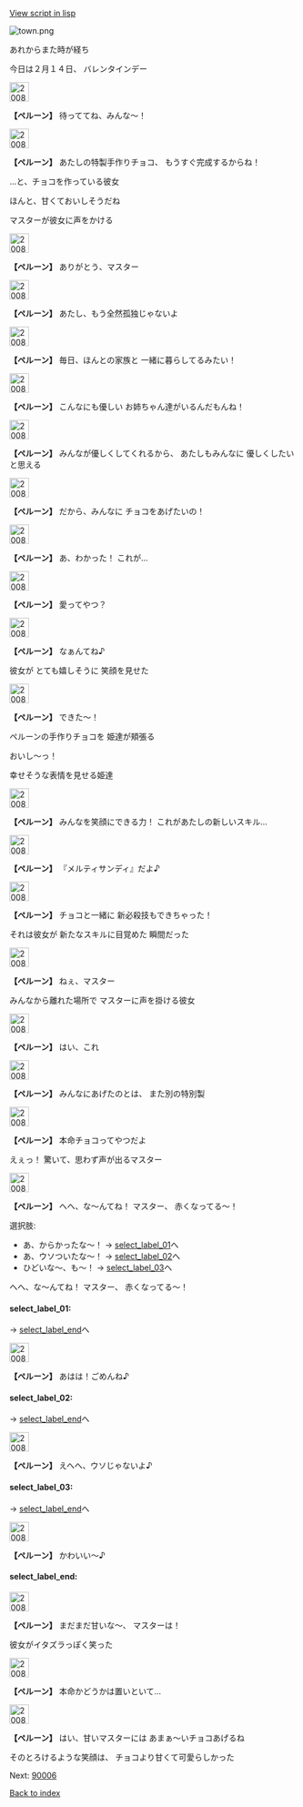 [View script in lisp](../scripts/20084304.txt)

![town.png](../images/backgrounds/town.png)

あれからまた時が経ち

今日は２月１４日、
バレンタインデー

<img src="../images/units/200841.png" alt="200841.png" height="34"/>

**【ペルーン】**
待っててね、みんな～！

<img src="../images/units/200841.png" alt="200841.png" height="34"/>

**【ペルーン】**
あたしの特製手作りチョコ、
もうすぐ完成するからね！

…と、チョコを作っている彼女

ほんと、甘くておいしそうだね

マスターが彼女に声をかける

<img src="../images/units/200841.png" alt="200841.png" height="34"/>

**【ペルーン】**
ありがとう、マスター

<img src="../images/units/200841.png" alt="200841.png" height="34"/>

**【ペルーン】**
あたし、もう全然孤独じゃないよ

<img src="../images/units/200841.png" alt="200841.png" height="34"/>

**【ペルーン】**
毎日、ほんとの家族と
一緒に暮らしてるみたい！

<img src="../images/units/200841.png" alt="200841.png" height="34"/>

**【ペルーン】**
こんなにも優しい
お姉ちゃん達がいるんだもんね！

<img src="../images/units/200841.png" alt="200841.png" height="34"/>

**【ペルーン】**
みんなが優しくしてくれるから、
あたしもみんなに
優しくしたいと思える

<img src="../images/units/200841.png" alt="200841.png" height="34"/>

**【ペルーン】**
だから、みんなに
チョコをあげたいの！

<img src="../images/units/200841.png" alt="200841.png" height="34"/>

**【ペルーン】**
あ、わかった！
これが…

<img src="../images/units/200841.png" alt="200841.png" height="34"/>

**【ペルーン】**
愛ってやつ？

<img src="../images/units/200841.png" alt="200841.png" height="34"/>

**【ペルーン】**
なぁんてね♪

彼女が
とても嬉しそうに
笑顔を見せた

<img src="../images/units/200841.png" alt="200841.png" height="34"/>

**【ペルーン】**
できた～！

ペルーンの手作りチョコを
姫達が頬張る

おいし～っ！

幸せそうな表情を見せる姫達

<img src="../images/units/200841.png" alt="200841.png" height="34"/>

**【ペルーン】**
みんなを笑顔にできる力！
これがあたしの新しいスキル…

<img src="../images/units/200841.png" alt="200841.png" height="34"/>

**【ペルーン】**
『メルティサンディ』だよ♪

<img src="../images/units/200841.png" alt="200841.png" height="34"/>

**【ペルーン】**
チョコと一緒に
新必殺技もできちゃった！

それは彼女が
新たなスキルに目覚めた
瞬間だった

<img src="../images/units/200841.png" alt="200841.png" height="34"/>

**【ペルーン】**
ねぇ、マスター

みんなから離れた場所で
マスターに声を掛ける彼女

<img src="../images/units/200841.png" alt="200841.png" height="34"/>

**【ペルーン】**
はい、これ

<img src="../images/units/200841.png" alt="200841.png" height="34"/>

**【ペルーン】**
みんなにあげたのとは、
また別の特別製

<img src="../images/units/200841.png" alt="200841.png" height="34"/>

**【ペルーン】**
本命チョコってやつだよ

えぇっ！
驚いて、思わず声が出るマスター

<img src="../images/units/200841.png" alt="200841.png" height="34"/>

**【ペルーン】**
へへ、な～んてね！
マスター、
赤くなってる～！

選択肢:
- あ、からかったな～！ → [select_label_01](#select_label_01)へ
- あ、ウソついたな～！ → [select_label_02](#select_label_02)へ
- ひどいな～、も～！ → [select_label_03](#select_label_03)へ

へへ、な～んてね！
マスター、
赤くなってる～！

#### select_label_01:
 → [select_label_end](#select_label_end)へ

<img src="../images/units/200841.png" alt="200841.png" height="34"/>

**【ペルーン】**
あはは！ごめんね♪

#### select_label_02:
 → [select_label_end](#select_label_end)へ

<img src="../images/units/200841.png" alt="200841.png" height="34"/>

**【ペルーン】**
えへへ、ウソじゃないよ♪

#### select_label_03:
 → [select_label_end](#select_label_end)へ

<img src="../images/units/200841.png" alt="200841.png" height="34"/>

**【ペルーン】**
かわいい～♪

#### select_label_end:

<img src="../images/units/200841.png" alt="200841.png" height="34"/>

**【ペルーン】**
まだまだ甘いな～、
マスターは！

彼女がイタズラっぽく笑った

<img src="../images/units/200841.png" alt="200841.png" height="34"/>

**【ペルーン】**
本命かどうかは置いといて…

<img src="../images/units/200841.png" alt="200841.png" height="34"/>

**【ペルーン】**
はい、甘いマスターには
あまぁ～いチョコあげるね

そのとろけるような笑顔は、
チョコより甘くて可愛らしかった


Next: [90006](90006.md)

[Back to index](index.md)
